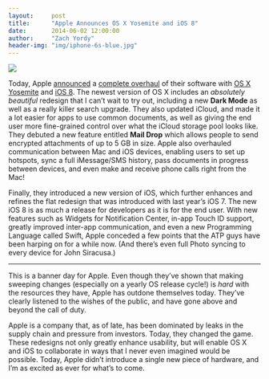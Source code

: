 ```yaml
---
layout:     post
title:      "Apple Announces OS X Yosemite and iOS 8"
date:       2014-06-02 12:00:00
author:     "Zach Yordy"
header-img: "img/iphone-6s-blue.jpg"
---
```


![](/content/images/2014/Jun/Yosemite-and-iOS-8.png)

Today, Apple [announced](http://www.apple.com/pr/library/2014/06/02Apple-Announces-OS-X-Yosemite.html) a [complete overhaul](http://www.apple.com/pr/library/2014/06/02Apple-Unveils-iOS-8-the-Biggest-Release-Since-the-Launch-of-the-App-Store.html) of their software with [OS X Yosemite](http://www.apple.com/osx/preview/) and [iOS 8](http://www.apple.com/ios/ios8/). The newest version of OS X includes an *absolutely beautiful* redesign that I can’t wait to try out, including a new **Dark Mode** as well as a really killer search upgrade. They also updated iCloud, and made it a lot easier for apps to use common documents, as well as giving the end user more fine-grained control over what the iCloud storage pool looks like. They debuted a new feature entitled **Mail Drop** which allows people to send encrypted attachments of up to 5 GB in size. Apple also overhauled communication between Mac and iOS devices, enabling users to set up hotspots, sync a full iMessage/SMS history, pass documents in progress between devices, and even make and receive phone calls right from the Mac!

Finally, they introduced a new version of iOS, which further enhances and refines the flat redesign that was introduced with last year’s iOS 7. The new iOS 8 is as much a release for developers as it is for the end user. With new features such as Widgets for Notification Center, in-app Touch ID support, greatly improved inter-app communication, and even a new Programming Language called Swift, Apple conceded a few points that the ATP guys have been harping on for a while now. (And there’s even full Photo syncing to every device for John Siracusa.)

---

This is a banner day for Apple. Even though they’ve shown that making sweeping changes (especially on a yearly OS release cycle!) is *hard* with the resources they have, Apple has outdone themselves today. They’ve clearly listened to the wishes of the public, and have gone above and beyond the call of duty.

Apple is a company that, as of late, has been dominated by leaks in the supply chain and pressure from investors. Today, they changed the game. These redesigns not only greatly enhance usability, but will enable OS X and iOS to collaborate in ways that I never even imagined would be possible. Today, Apple didn’t introduce a single new piece of hardware, and I’m as excited as ever for what’s to come. 
